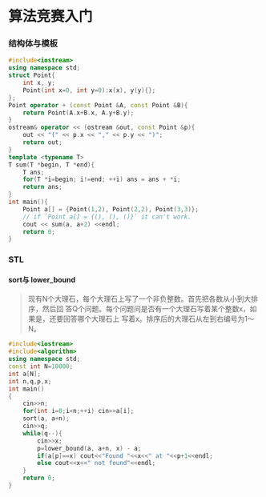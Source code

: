 算法竞赛入门
===

### 结构体与模板

```c++
#include<iostream>
using namespace std;
struct Point{
    int x, y;
    Point(int x=0, int y=0):x(x), y(y){};
};
Point operator + (const Point &A, const Point &B){
    return Point(A.x+B.x, A.y+B.y);
}
ostream& operator << (ostream &out, const Point &p){
    out << "(" << p.x << "," << p.y << ")";
    return out;
}
template <typename T>
T sum(T *begin, T *end){
    T ans;
    for(T *i=begin; i!=end; ++i) ans = ans + *i;
    return ans;
}
int main(){
    Point a[] = {Point(1,2), Point(2,2), Point(3,3)};
    // if `Point a[] = {(), (), ()}` it can't work.
    cout << sum(a, a+2) <<endl;
    return 0;
}
```

### STL

#### sort与 lower_bound

>现有N个大理石，每个大理石上写了一个非负整数。首先把各数从小到大排序，然后回 答Q个问题。每个问题问是否有一个大理石写着某个整数x，如果是，还要回答哪个大理石上 写着x。排序后的大理石从左到右编号为1～N。

```c++
#include<iostream>
#include<algorithm>
using namespace std;
const int N=10000;
int a[N];
int n,q,p,x;
int main()
{
    cin>>n;
    for(int i=0;i<n;++i) cin>>a[i];
    sort(a, a+n);
    cin>>q;
    while(q--){
        cin>>x;
        p=lower_bound(a, a+n, x) - a;
        if(a[p]==x) cout<<"Found "<<x<<" at "<<p+1<<endl;
        else cout<<x<<" not found"<<endl;
    }
    return 0;
}
```



